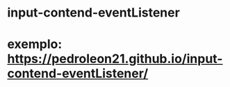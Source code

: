 # input-contend-eventListener
# exemplo: https://pedroleon21.github.io/input-contend-eventListener/
